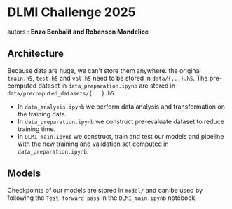 # DLMI Challenge 2025

autors : **Enzo Benbalit and Robenson Mondelice**

## Architecture

Because data are huge, we can't store them anywhere. the original `train.h5`, `test.h5` and `val.h5` need to be stored in `data/{...}.h5`. The pre-computed dataset in `data_preparation.ipynb` are stored in `data/precomputed_datasets/{...}.h5`.

- In `data_analysis.ipynb` we perform data analysis and transformation on the training data. 
- In `data_preparation.ipynb` we construct pre-evaluate dataset to reduce training time.
- In `DLMI_main.ipynb` we construct, train and test our models and pipeline with the new training and validation set computed in `data_preparation.ipynb`.

## Models 

Checkpoints of our models are stored in `model/` and can be used by following the `Test forward pass` in the `DLMI_main.ipynb` notebook.
